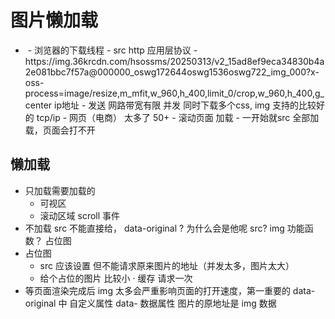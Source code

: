 # 图片懒加载

- <img src=""/>
  - 浏览器的下载线程
  - src http 应用层协议
  - https://img.36krcdn.com/hsossms/20250313/v2_15ad8ef9eca34830b4a2e081bbc7f57a@000000_oswg172644oswg1536oswg722_img_000?x-oss-process=image/resize,m_mfit,w_960,h_400,limit_0/crop,w_960,h_400,g_center
    ip地址
  - 发送 网路带宽有限
    并发 同时下载多个css, img 支持的比较好的
    tcp/ip
  - 网页（电商） 太多了 50+
  - 滚动页面 加载
  - 一开始就src 全部加载，页面会打不开

## 懒加载

- 只加载需要加载的
  - 可视区
  - 滚动区域 scroll 事件
- 不加载
  src 不能直接给， data-original ? 为什么会是他呢
  src? img 功能函数？ 占位图
- 占位图
  - src 应该设置 但不能请求原来图片的地址（并发太多，图片太大）
  - 给个占位的图片 比较小 ·
    缓存 请求一次
- 等页面渲染完成后
  img 太多会严重影响页面的打开速度，第一重要的
  data-original 中
  自定义属性 data- 数据属性
  图片的原地址是 img 数据
